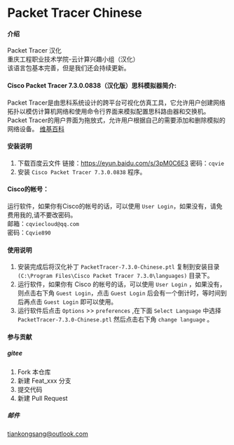 # Packet Tracer Chinese  

#### 介绍  

Packet Tracer 汉化  
重庆工程职业技术学院-云计算兴趣小组（汉化）  
该语言包基本完善，但是我们还会持续更新。  

#### Cisco Packet Tracer 7.3.0.0838（汉化版）思科模拟器简介:  

Packet Tracer是由思科系统设计的跨平台可视化仿真工具，它允许用户创建网络拓扑以模仿计算机网络和使用命令行界面来模拟配置思科路由器和交换机。Packet Tracer的用户界面为拖放式，允许用户根据自己的需要添加和删除模拟的网络设备。 [维基百科](https://zh.wikipedia.org/zh-cn/Packet_Tracer)

#### 安装说明

1. 下载百度云文件 链接：https://eyun.baidu.com/s/3pM0C6E3 密码：`cqvie`  
2. 安装 `Cisco Packet Tracer 7.3.0.0838` 程序。  

#### Cisco的帐号：

运行软件，如果你有Cisco的帐号的话，可以使用 `User Login`，如果没有，请免费用我的,请不要改密码。  
邮箱：`cqviecloud@qq.com`  
密码：`Cqvie890`  

#### 使用说明  

1.  安装完成后将汉化补丁 `PacketTracer-7.3.0-Chinese.ptl` 复制到安装目录 `(C:\Program Files\Cisco Packet Tracer 7.3.0\languages)` 目录下。  
2.  运行软件，如果你有 Cisco 的帐号的话，可以使用 `User Login` ，如果没有，则点击右下角 `Guest Login`，点击 `Guest Login` 后会有一个倒计时，等时间到后再点击 `Guest Login` 即可以使用。  
3.  运行软件后点击 `Options` >> `preferences` ,在下面 `Select Language` 中选择 `PacketTracer-7.3.0-Chinese.ptl` 然后点击右下角 `change language` 。  

#### 参与贡献  

##### gitee  

1.  Fork 本仓库  
2.  新建 Feat_xxx 分支  
3.  提交代码  
4.  新建 Pull Request  

##### 邮件  

tiankongsang@outlook.com  
